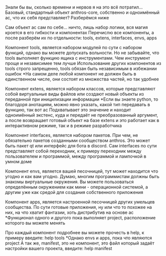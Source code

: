 Знали бы вы, сколько времени и нервов я на это всё потратил...
Базовый, стандартный объект anthros-core, собственно и одноимённый ac, что их себя представляет? Разберёмся ниже

Сам объект ac сам по себе... ничто, лишь набор логики, вся магия кроется в его гибкости и компонентах
Перечислю все компоненты, а после разберём их по отдельности: tools, extens, interfaces, envs, apps

Компонент tools, является набором модулей по сути с набором функций, однако вы можете допускать вольности.
 Но не забывайте, что tools выполняет функцию ящика с инструментами. Чем инструмент проще и независимее тем лучше
 Использование других компонентов из tools строго запрещенно, tools обязан быть независимым в избежании ошибок
*На самом деле любой компонент не должен быть в единственном числе, они состоят из множества частей, но так удобнее

Компонент extens, является набором классов, которые представляют собой виртуальные виды файлов или создают новый
 объекты из переданной при иницилизации информации
*Если вы знаете python, то благодоря анотациям, можно явно указать, какой тип передавать в функцию, так вот ac
 Подхватывает это значение и находит одноимённый экстенс, куда и передаёт не преобразованный аргумент, а после
 возвращает готовый объект на базе extens и это работает как в интерактивном режиме, так и в режиме разработчика

Компонент interfaces, является набором пакетов. При чем, не обязательно пакетов созданными сообществом anthros.
 Это может быть пакет qt или интерфейс для бота в discord. Сам interfaces по сути представляет собой переходник,
 к примеру переходник между пользователем и программой, между программой и лампочкой в умном доме

Компонент envs, является вашей песочницей, тут может находится что угодно и как вам угодно. Думаю, многим
 программистам должны быть знакомы виртуальные окружения. Вы можете пользоваться определённым окружением как
 мини - операционной системой, а другим уже как средой для создания собственного приложения

Компонент apps, является настроенной песочницей других умельцев сообщества. По сути готовые приложения,
 ну или что то похожее на них, на что хватит фантазии, хоть дистрибутив на основе ac
*Функционал одного и другого пока выполняет project, расположение которого вы можете менять

Про каждый компонент подробнее вы можете прочесть в help, к примеру введите: help tools
*Однако envs и apps, пока что являются project
А так же, manifest, это не компонент, это файл который задаёт настройки вашего проекта, введите: help manifest